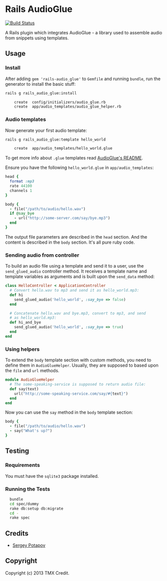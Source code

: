 # Rails AudioGlue
[![Build Status](https://travis-ci.org/TMXCredit/rails-audio_glue.png)](https://travis-ci.org/TMXCredit/rails-audio_glue)

A Rails plugin which integrates AudioGlue - a library used to assemble audio
from snippets using templates.

## Usage

### Install

After adding `gem 'rails-audio_glue'` to `Gemfile` and running `bundle`,
run the generator to install the basic stuff:

```sh
rails g rails_audio_glue:install

    create  config/initializers/audio_glue.rb
    create  app/audio_templates/audio_glue_helper.rb
```

### Audio templates

Now generate your first audio template:

```sh
rails g rails_audio_glue:template hello_world

    create  app/audio_templates/hello_world.glue
```

To get more info about `.glue` templates read
[AudioGlue's README](https://github.com/TMXCredit/audio_glue/).

Ensure you have the following `hello_world.glue` in `app/audio_templates`:

```ruby
head {
  format :mp3
  rate 44100
  channels 1
}

body {
  - file("/path/to/audio/hello.wav")
  if @say_bye
    - url("http://some-server.com/say/bye.mp3")
  end
}
```

The output file parameters are described in the `head` section. And
the content is described in the `body` section. It's all pure ruby code.

### Sending audio from controller

To build an audio file using a template and send it to a user, use the
`send_glued_audio` controller method. It receives a template name and template
variables as arguments and is built upon the `send_data` method:

```ruby
class HelloController < ApplicationController
  # Convert hello.wav to mp3 and send it as hello_world.mp3:
  def hi
    send_glued_audio('hello_world', :say_bye => false)
  end

  # Concatenate hello.wav and bye.mp3, convert to mp3, and send
  # as hello_world.mp3:
  def hi_and_bye
    send_glued_audio('hello_world', :say_bye => true)
  end
end
```

### Using helpers

To extend the `body` template section with custom methods, you need
to define them in `AudioGlueHelper`. Usually, they are supposed to based
upon the `file` and `url` methods.

```ruby
module AudioGlueHelper
  # The some-speaking-service is supposed to return audio file:
  def say(text)
    url("http://some-speaking-service.com/say/#{text}")
  end
end
```

Now you can use the `say` method in the `body` template section:

```ruby
body {
  - file("/path/to/audio/hello.wav")
  - say("What's up?")
}
```


## Testing

### Requirements

You must have the `sqlite3` package installed.

### Running the Tests

```sh
  bundle
  cd spec/dummy
  rake db:setup db:migrate
  cd -
  rake spec
```

## Credits

* [Sergey Potapov](https://github.com/greyblake)

## Copyright

Copyright (c) 2013 TMX Credit.
